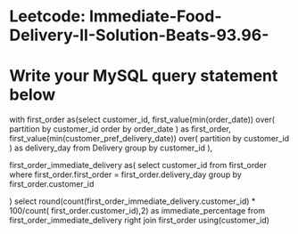# Leetcode: Immediate-Food-Delivery-II-Solution-Beats-93.96-

# Write your MySQL query statement below
with first_order as(select customer_id, 
first_value(min(order_date))
over(
  partition by customer_id
  order by order_date
) as first_order,
first_value(min(customer_pref_delivery_date))
over(
  partition by customer_id
) as delivery_day
 from
Delivery
group by customer_id
),

first_order_immediate_delivery as(
select customer_id from
first_order
where first_order.first_order = first_order.delivery_day
group by first_order.customer_id
	    
)
select round(count(first_order_immediate_delivery.customer_id) * 100/count( first_order.customer_id),2) as immediate_percentage 
from first_order_immediate_delivery
right join first_order
using(customer_id)

